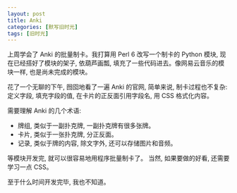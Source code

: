```yaml
---
layout: post
title: Anki
categories: [默写旧时光]
tags: [旧时光]
---
```


上周学会了 Anki 的批量制卡。我打算用 Perl 6 改写一个制卡的 Python 模块, 现在已经搭好了模块的架子, 依葫芦画瓢, 填充了一些代码进去。像网易云音乐的模块一样, 也是尚未完成的模块。

花了一个无聊的下午, 囫囵地看了一遍 Anki 的官网, 简单来说, 制卡过程也不复杂: 定义字段, 填充字段的值, 在卡片的正反面引用字段名, 用 CSS 格式化内容。

需要理解 Anki 的几个术语:

- 牌组, 类似于一副扑克牌, 一副扑克牌有很多张牌。
- 卡片, 类似于一张扑克牌, 分正反面。
- 记录, 类似于牌的内容, 除文字外, 还可以存储图片和音频。

等模块开发完, 就可以很容易地用程序批量制卡了。 当然, 如果要做的好看, 还需要学习一点 CSS。

至于什么时间开发完毕, 我也不知道。
